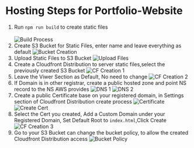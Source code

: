 # Hosting Steps for Portfolio-Website

1. Run `npm run build` to create static files
     <br/><br/> ![Build Process](./images/build.png)
2. Create S3 Bucket for Static Files, enter name and leave everything as default
      ![Bucket Creation](./images/create_bucket.png)
3. Upload Static Files to S3 Bucket
      ![Upload Files](./images/create_bucket.png)
4. Create a Cloudfront Distribution to server static files,select the previously created S3 Bucket
      ![CF Creation 1](./images/cloudfront_1.png)
5. Leave the Viwer Section as Default, No need to change
      ![CF Creation 2](./images/cloudfront_2.png)
6. If Domain is in other registrar, create a public hosted zone and point NS record to the NS AWS provides
      ![DNS 1](./images/hosted_zone.png)
      ![DNS 2](./images/ns_records.png)
7. Create a public Certificate base on your registered domain, in Settings section of Cloudfront Distribution create process
      ![Certificate](./images/certificate.png)
      ![Create Cert](./images/create_cert.png)
8. Select the Cert you created, Add a Custom Domain under your Registered Domain, Set Default Root to `index.html`,Click Create
      ![CF Creation 3](./images/cloudfront_3.png)
9. Go to your S3 Bucket can change the bucket policy, to allow the created Cloudfront Distribution access
      ![Bucket Policy](./images/s3_bucket_policy.png)
